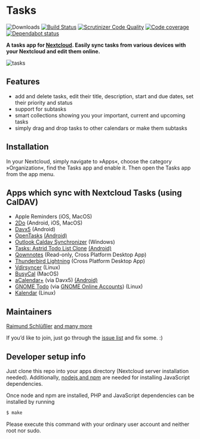 # Tasks
![Downloads](https://img.shields.io/github/downloads/nextcloud/tasks/total.svg) [![Build Status](https://scrutinizer-ci.com/g/nextcloud/tasks/badges/build.png?b=master)](https://scrutinizer-ci.com/g/nextcloud/tasks/build-status/master) [![Scrutinizer Code Quality](https://scrutinizer-ci.com/g/nextcloud/tasks/badges/quality-score.png?b=master)](https://scrutinizer-ci.com/g/nextcloud/tasks/?branch=master) [![Code coverage](https://img.shields.io/codecov/c/github/nextcloud/tasks.svg)](https://codecov.io/gh/nextcloud/tasks/) [![Dependabot status](https://img.shields.io/badge/Dependabot-enabled-brightgreen.svg?longCache=true&logo=dependabot)](https://dependabot.com)

**A tasks app for [Nextcloud](http://nextcloud.com). Easily sync tasks from various devices with your Nextcloud and edit them online.**

![tasks](https://raw.githubusercontent.com/nextcloud/tasks/master/screenshots/tasks-1.png)

## Features

* add and delete tasks, edit their title, description, start and due dates, set their priority and status
* support for subtasks
* smart collections showing you your important, current and upcoming tasks
* simply drag and drop tasks to other calendars or make them subtasks

## Installation

In your Nextcloud, simply navigate to »Apps«, choose the category »Organization«, find the Tasks app and enable it.
Then open the Tasks app from the app menu.

## Apps which sync with Nextcloud Tasks (using CalDAV)

* Apple Reminders (iOS, MacOS)
* [2Do](https://www.2doapp.com/) (Android, iOS, MacOS)
* [Davx5](https://www.davx5.com/) (Android)
* [OpenTasks](https://opentasks.app/) [(Android)](https://play.google.com/store/apps/details?id=org.dmfs.tasks)
* [Outlook Caldav Synchronizer](https://caldavsynchronizer.org/)  (Windows)
* [Tasks: Astrid Todo List Clone](https://tasks.org/)  [(Android)](https://play.google.com/store/apps/details?id=org.tasks&pcampaignid=MKT-Other-global-all-co-prtnr-py-PartBadge-Mar2515-1)
* [Qownnotes](https://www.qownnotes.org/) (Read-only, Cross Platform Desktop App)
* [Thunderbird Lightning](https://www.thunderbird.net/en-US/calendar/) (Cross Platform Desktop App)
* [Vdirsyncer](https://vdirsyncer.pimutils.org/en/stable/) (Linux)
* [BusyCal](https://www.busymac.com/busycal) (MacOS)
* [aCalendar+](https://acalendar.tapirapps.de/de/support/home) (via Davx5) [(Android)](https://play.google.com/store/apps/details?id=org.withouthat.acalendarplus)
* [GNOME Todo](https://wiki.gnome.org/Apps/Todo) (via [GNOME Online Accounts](https://wiki.gnome.org/Design/SystemSettings/OnlineAccounts)) (Linux)
* [Kalendar](https://apps.kde.org/kalendar/) (Linux)


## Maintainers

[Raimund Schlüßler](https://github.com/raimund-schluessler) [and many more](https://github.com/nextcloud/tasks/graphs/contributors)

If you’d like to join, just go through the [issue list](https://github.com/nextcloud/tasks/issues?q=is%3Aopen+is%3Aissue+label%3A%22starter+issue%22) and fix some. :)

## Developer setup info

Just clone this repo into your apps directory (Nextcloud server installation needed). Additionally,  [nodejs and npm](https://nodejs.org/en/download/package-manager/) are needed for installing JavaScript dependencies.

Once node and npm are installed, PHP and JavaScript dependencies can be installed by running
```bash
$ make
```
Please execute this command with your ordinary user account and neither root nor sudo.
